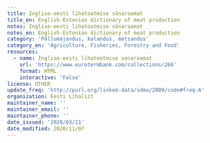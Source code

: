 ```yaml
---
title: Inglise-eesti lihatootmise sõnaraamat
title_en: English-Estonian dictionary of meat production
notes: Inglise-eesti lihatootmise sõnaraamat
notes_en: English-Estonian dictionary of meat production
category: 'Põllumajandus, kalandus, metsandus'
category_en: 'Agriculture, Fisheries, Forestry and Food'
resources:
  - name: Inglise-eesti lihatootmise sonaraamat
    url: 'https://www.eurotermbank.com/collections/266'
    format: HTML
    interactive: 'False'
license: OTHER
update_freq: 'http://purl.org/linked-data/sdmx/2009/code#freq-A'
organization: Eesti Lihaliit
maintainer_name: ''
maintainer_email: ''
maintainer_phone: ''
date_issued: '2020/03/21'
date_modified: 2020/11/07
---
```



